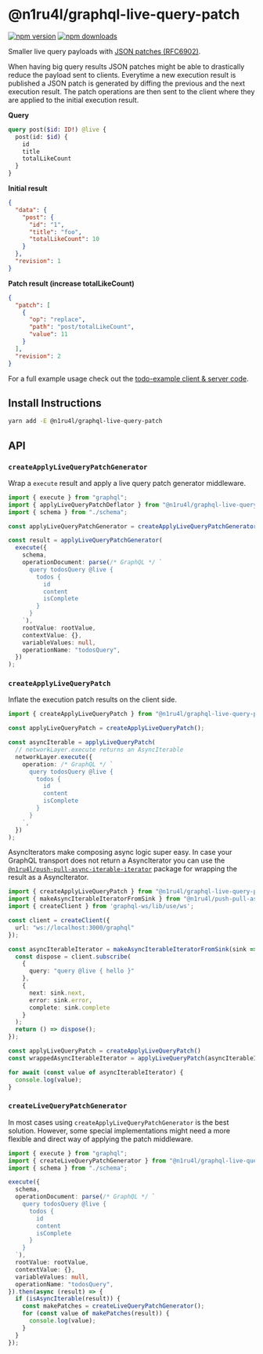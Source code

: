 # @n1ru4l/graphql-live-query-patch

[![npm version](https://img.shields.io/npm/v/@n1ru4l/graphql-live-query-patch.svg)](https://www.npmjs.com/package/@n1ru4l/graphql-live-query-patch) [![npm downloads](https://img.shields.io/npm/dm/@n1ru4l/graphql-live-query-patch.svg)](https://www.npmjs.com/package/@n1ru4l/graphql-live-query-patch)

Smaller live query payloads with [JSON patches (RFC6902)](https://tools.ietf.org/html/rfc6902).

When having big query results JSON patches might be able to drastically reduce the payload sent to clients. Everytime a new execution result is published a JSON patch is generated by diffing the previous and the next execution result. The patch operations are then sent to the client where they are applied to the initial execution result.

**Query**

```graphql
query post($id: ID!) @live {
  post(id: $id) {
    id
    title
    totalLikeCount
  }
}
```

**Initial result**

```json
{
  "data": {
    "post": {
      "id": "1",
      "title": "foo",
      "totalLikeCount": 10
    }
  },
  "revision": 1
}
```

**Patch result (increase totalLikeCount)**

```json
{
  "patch": [
    {
      "op": "replace",
      "path": "post/totalLikeCount",
      "value": 11
    }
  ],
  "revision": 2
}
```

For a full example usage check out the [todo-example client & server code](https://github.com/n1ru4l/graphql-live-query/tree/main/packages/todo-example).

## Install Instructions

```bash
yarn add -E @n1ru4l/graphql-live-query-patch
```

## API

### `createApplyLiveQueryPatchGenerator`

Wrap a `execute` result and apply a live query patch generator middleware.

```ts
import { execute } from "graphql";
import { applyLiveQueryPatchDeflator } from "@n1ru4l/graphql-live-query-patch";
import { schema } from "./schema";

const applyLiveQueryPatchGenerator = createApplyLiveQueryPatchGenerator();

const result = applyLiveQueryPatchGenerator(
  execute({
    schema,
    operationDocument: parse(/* GraphQL */ `
      query todosQuery @live {
        todos {
          id
          content
          isComplete
        }
      }
    `),
    rootValue: rootValue,
    contextValue: {},
    variableValues: null,
    operationName: "todosQuery",
  })
);
```

### `createApplyLiveQueryPatch`

Inflate the execution patch results on the client side.

```ts
import { createApplyLiveQueryPatch } from "@n1ru4l/graphql-live-query-patch";

const applyLiveQueryPatch = createApplyLiveQueryPatch();

const asyncIterable = applyLiveQueryPatch(
  // networkLayer.execute returns an AsyncIterable
  networkLayer.execute({
    operation: /* GraphQL */ `
      query todosQuery @live {
        todos {
          id
          content
          isComplete
        }
      }
    `,
  })
);
```

AsyncIterators make composing async logic super easy. In case your GraphQL transport does not return a AsyncIterator you can use the [`@n1ru4l/push-pull-async-iterable-iterator`](https://www.npmjs.com/package/@n1ru4l/push-pull-async-iterable-iterator) package for wrapping the result as a AsyncIterator.

```ts
import { createApplyLiveQueryPatch } from "@n1ru4l/graphql-live-query-patch";
import { makeAsyncIterableIteratorFromSink } from "@n1ru4l/push-pull-async-iterable-iterator";
import { createClient } from 'graphql-ws/lib/use/ws';

const client = createClient({
  url: "ws://localhost:3000/graphql"
});

const asyncIterableIterator = makeAsyncIterableIteratorFromSink(sink => {
  const dispose = client.subscribe(
    {
      query: "query @live { hello }"
    },
    {
      next: sink.next,
      error: sink.error,
      complete: sink.complete
    }
  );
  return () => dispose();
});

const applyLiveQueryPatch = createApplyLiveQueryPatch()
const wrappedAsyncIterableIterator = applyLiveQueryPatch(asyncIterableIterator)

for await (const value of asyncIterableIterator) {
  console.log(value);
}
```


### `createLiveQueryPatchGenerator`

In most cases using `createApplyLiveQueryPatchGenerator` is the best solution. However, some special implementations might need a more flexible and direct way of applying the patch middleware.

```ts
import { execute } from "graphql";
import { createLiveQueryPatchGenerator } from "@n1ru4l/graphql-live-query-patch";
import { schema } from "./schema";

execute({
  schema,
  operationDocument: parse(/* GraphQL */ `
    query todosQuery @live {
      todos {
        id
        content
        isComplete
      }
    }
  `),
  rootValue: rootValue,
  contextValue: {},
  variableValues: null,
  operationName: "todosQuery",
}).then(async (result) => {
  if (isAsyncIterable(result)) {
    const makePatches = createLiveQueryPatchGenerator();
    for (const value of makePatches(result)) {
      console.log(value);
    }
  }
});
```
